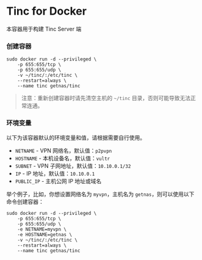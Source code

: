 # Tinc for Docker

本容器用于构建 Tinc Server 端

### 创建容器

```
sudo docker run -d --privileged \
    -p 655:655/tcp \
    -p 655:655/udp \
    -v ~/tinc/:/etc/tinc \
    --restart=always \
    --name tinc getnas/tinc
```

> 注意：重新创建容器时请先清空主机的 `~/tinc` 目录，否则可能导致无法正常连通。

### 环境变量

以下为该容器默认的环境变量和值，请根据需要自行使用。

* `NETNAME` - VPN 网络名，默认值：`p2pvpn`
* `HOSTNAME` - 本机设备名，默认值：`vultr`
* `SUBNET` - VPN 子网地址，默认值：`10.10.0.1/32`
* `IP` - IP 地址，默认值：`10.10.0.1`
* `PUBLIC_IP` - 主机公网 IP 地址或域名

举个例子，比如，你想设置网络名为 `myvpn`，主机名为 `getnas`，则可以使用以下命令创建容器：

```
sudo docker run -d --privileged \
    -p 655:655/tcp \
    -p 655:655/udp \
    -e NETNAME=myvpn \
    -e HOSTNAME=getnas \
    -v ~/tinc/:/etc/tinc \
    --restart=always \
    --name tinc getnas/tinc
```